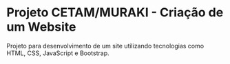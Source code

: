 # Projeto CETAM/MURAKI - Criação de um Website
Projeto para desenvolvimento de um site utilizando tecnologias como HTML, CSS, JavaScript e Bootstrap.
